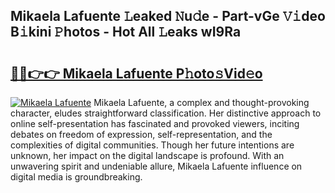 ## Mikaela Lafuente 𝙻eaked 𝙽u𝚍e - Part-vGe 𝚅𝚒deo B𝚒kini 𝙿hotos - Hot All 𝙻eaks wI9Ra

# <h2><a href="http://ld7ehy.urlbe.top/?page=Mikaela+Lafuente">🔗🔗👉👉 Mikaela Lafuente P𝚑oto𝚜Vid𝚎o</a></h2>

[![Mikaela Lafuente](https://i.imgur.com/eBuTRDB.gif)](http://ld7ehy.urlbe.top/?page=Mikaela+Lafuente)
Mikaela Lafuente, a complex and thought-provoking character, eludes straightforward classification. Her distinctive approach to online self-presentation has fascinated and provoked viewers, inciting debates on freedom of expression, self-representation, and the complexities of digital communities. Though her future intentions are unknown, her impact on the digital landscape is profound. With an unwavering spirit and undeniable allure, Mikaela Lafuente influence on digital media is groundbreaking.
